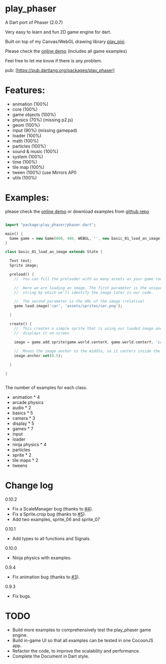 play_phaser
=========
A Dart port of Phaser (2.0.7)

Very easy to learn and fun 2D game engine for dart.

Built on top of my Canvas/WebGL drawing library [play_pixi][1].

Please check the [online demo][3] (includes all game examples)

Feel free to let me know if there is any problem.

pub: [https://pub.dartlang.org/packages/play_phaser]


Features:
=========
* animation (100%)
* core (100%)
* game objects (100%)
* physics (70%) (missing p2.js)
* geom (100%)
* input (90%) (missing gamepad)
* loader (100%)
* math (100%)
* particles (100%)
* sound & music (100%)
* system (100%)
* time (100%)
* tile map (100%)
* tween (100%) (use Mirrors API)
* utils (100%)



Examples:
=========



please check the [online demo][3] or download examples from [github repo][2]


```dart

import "package:play_phaser/phaser.dart";

main() {
  Game game = new Game(800, 480, WEBGL, '', new basic_01_load_an_image());
}

class basic_01_load_an_image extends State {

  Text text;
  Sprite image;

  preload() {
    //  You can fill the preloader with as many assets as your game requires

    //  Here we are loading an image. The first parameter is the unique
    //  string by which we'll identify the image later in our code.

    //  The second parameter is the URL of the image (relative)
    game.load.image('car', 'assets/sprites/car.png');

  }

  create() {
    //  This creates a simple sprite that is using our loaded image and
    //  displays it on-screen

    image = game.add.sprite(game.world.centerX, game.world.centerY, 'car');
    
    //  Moves the image anchor to the middle, so it centers inside the game properly
    image.anchor.set(0.5);

  }

}



```

The number of examples for each class.

* animation * 4
* arcade physics
* audio * 2
* basics * 5
* camera * 3
* display * 5
* games * 7
* input
* loader
* ninja physics * 4
* particles
* sprite * 2
* tile maps * 2
* tweens

Change log
==========
0.10.2
 * Fix a ScaleManager bug (thanks to [#4](https://github.com/playif/play_phaser/issues/4)).
 * Fix a Sprite.crop bug (thanks to [#5](https://github.com/playif/play_phaser/issues/5)).
 * Add two examples, sprite_06 and sprite_07
 
0.10.1
 * Add types to all functions and Signals.

0.10.0
 * Ninja physics with examples.

0.9.4
 * Fix animation bug (thanks to [#3](https://github.com/playif/play_phaser/issues/3)).

0.9.3
 * Fix bugs.


TODO
=========
* Build more examples to comprehensively test the play_phaser game engine.
* Build in-game UI so that all examples can be tested in one CocoonJS app.
* Refactor the code, to improve the scalability and performance.
* Complete the Document in Dart style.


[1]: https://github.com/playif/play_pixi
[2]: https://github.com/playif/play_phraser
[3]: http://playif.github.io/phaser_example/index.html
